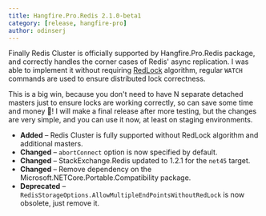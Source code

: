 ```yaml
---
title: Hangfire.Pro.Redis 2.1.0-beta1
category: [release, hangfire-pro]
author: odinserj
---
```


Finally Redis Cluster is officially supported by Hangfire.Pro.Redis package, and correctly handles the corner cases of Redis' async replication. I was able to implement it without requiring [RedLock](https://redis.io/topics/distlock) algorithm, regular `WATCH` commands are used to ensure distributed lock correctness. 

This is a big win, because you don't need to have N separate detached masters just to ensure locks are working correctly, so can save some time and money :tada:! I will make a final release after more testing, but the changes are very simple, and you can use it now, at least on staging environments.

* **Added** – Redis Cluster is fully supported without RedLock algorithm and additional masters.
* **Changed** – `abortConnect` option is now specified by default.
* **Changed** – StackExchange.Redis updated to 1.2.1 for the `net45` target.
* **Changed** – Remove dependency on the Microsoft.NETCore.Portable.Compatibility package.
* **Deprecated** – `RedisStorageOptions.AllowMultipleEndPointsWithoutRedLock` is now obsolete, just remove it.
